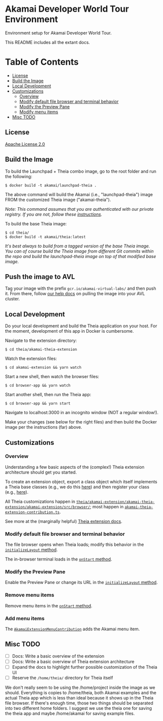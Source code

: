 # Akamai Developer World Tour Environment

Environment setup for Akamai Developer World Tour.

This README includes all the extant docs.

Table of Contents
=================

* [License](#license)
* [Build the Image](#build-the-image)
* [Local Development](#local-development)
* [Customizations](#customizations)
    * [Overview](#overview)
    * [Modify default file browser and terminal behavior](#modify-default-file-browser-and-terminal-behavior)
    * [Modify the Preview Pane](#modify-the-preview-pane)
    * [Modify menu items](#modify-menu-items)
* [Misc TODO](#misc-todo)

## License

[Apache License 2.0](LICENSE) 

## Build the Image

To build the Launchpad + Theia combo image, go to the
root folder and run the following:

```
$ docker build -t akamai/launchpad-theia .
```

The above command will build the Akamai (i.e., "launchpad-theia") image FROM the customized Theia image ("akamai-theia").

*Note: This command assumes that you are authenticated with our private
registry. If you are not, follow these [instructions][gce-auth].*

To build the base Theia image:

```
$ cd theia/ 
$ docker build -t akamai/theia:latest
```

*It's best always to build from a tagged version of the base Theia image. You can of course build the Theia image from different Git commits within the repo and build the launchpad-theia image on top of that modified base image.*

## Push the image to AVL 

Tag your image with the prefix `gcr.io/akamai-virtual-labs/` and then push it. From there, follow [our help docs][avl-help-pull] on pulling the image into your AVL cluster.

## Local Development 

Do your local development and build the Theia application on your 
host. For the moment, development of this app in Docker is cumbersome.

Navigate to the extension directory:

```
$ cd theia/akamai-theia-extension 
```

Watch the extension files: 

```
$ cd akamai-extension && yarn watch 
```

Start a new shell, then watch the browser files:

```
$ cd browser-app && yarn watch 
```

Start another shell, then run the Theia app: 

```
$ cd browser-app && yarn start 
```

Navigate to localhost:3000 in an incognito window (NOT a regular window!). 

Make your changes (see below for the right files) and then build the Docker image per the instructions (far) above.

## Customizations 

### Overview 

Understanding a few basic aspects of the (complex!) Theia extension architecture should get you started. 

To create an extension object, export a class object which itself implements a Theia base classes (e.g., we do this [here][extension-base-class]) and then register your class (e.g., [here][extension-base-class-register]). 

All Theia customizations happen in [`theia/akamai-extension/akamai-theia-extension/akamai-extension/src/browser/`][extension-src]; most happen in [`akamai-theia-extension-contribution.ts`][extension-contribution]. 

See more at the (marginally helpful) [Theia extension docs][theia-extension-docs].

### Modify default file browser and terminal behavior

The file browser opens when Theia loads; modify this 
behavior in the [`initializeLayout` method][filebrowser-open].

The in-browser terminal loads in the [`onStart` method][terminal-open].

### Modify the Preview Pane

Enable the Preview Pane or change its URL in the [`initializeLayout` method][preview-pane].

### Remove menu items

Remove menu items in the [`onStart` method][menu-items].

### Add menu items 

The [`AkamaiExtensionMenuContribution`][akamai-menu] adds the Akamai menu item.

## Misc TODO

- [ ] Docs: Write a basic overview of the extension 
- [ ] Docs: Write a basic overview of Theia extension architecture
- [ ] Expand the docs to highlight further possible customization of the Theia UI
- [ ] Reserve the `/home/theia/` directory for Theia itself 

We don't really seem to be using the /home/project inside the image
as we should. Everything is copies to /home/theia, both Akamai examples and the
actual Theia app which is less than ideal because it shows up in the Theia file
browser. If there's enough time, those two things should be separated into two
different home folders. I suggest we use the theia one for saving the theia app
and maybe /home/akamai for saving example files.

[akamai-menu]: ./theia/akamai-theia-extension/akamai-extension/src/browser/akamai-extension-contribution.ts#L85
[avl-help-pull]: https://help.appsembler.com/article/160-importing-container-registry
[extension-base-class]: ./theia/akamai-theia-extension/akamai-extension/src/browser/akamai-extension-contribution.ts#L17
[extension-base-class-register]: ./theia/akamai-theia-extension/akamai-extension/src/browser/akamai-extension-frontend-module.ts#L17
[extension-contribution]: ./theia/akamai-theia-extension/akamai-extension/src/browser/akamai-extension-contribution.ts
[extension-src]: ./theia/akamai-theia-extension/akamai-extension/src/browser/
[filebrowser-open]: ./theia/akamai-theia-extension/akamai-extension/src/browser/akamai-extension-contribution.ts#L51-L54
[gce-auth]: https://help.appsembler.com/article/374-gcr
[menu-items]: ./theia/akamai-theia-extension/akamai-extension/src/browser/akamai-extension-contribution.ts#L32-44
[terminal-open]: ./theia/akamai-theia-extension/akamai-extension/src/browser/akamai-extension-contribution.ts#L32-34
[theia-extension-docs]: https://www.theia-ide.org/doc/Authoring_Extensions.html
[preview-pane]: ./theia/akamai-theia-extension/akamai-extension/src/browser/akamai-extension-contribution.ts#L56-57
